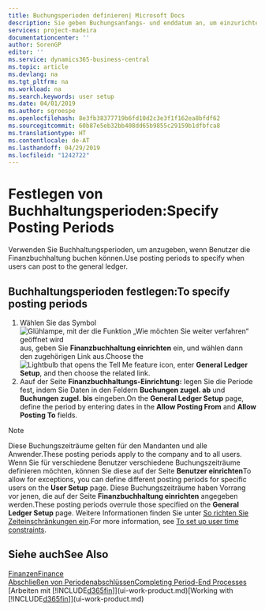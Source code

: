 ```yaml
---
title: Buchungsperioden definieren| Microsoft Docs
description: Sie geben Buchungsanfangs- und enddatum an, um einzurichten, wenn Benutzer die Finanzbuchhaltung buchen können.
services: project-madeira
documentationcenter: ''
author: SorenGP
editor: ''
ms.service: dynamics365-business-central
ms.topic: article
ms.devlang: na
ms.tgt_pltfrm: na
ms.workload: na
ms.search.keywords: user setup
ms.date: 04/01/2019
ms.author: sgroespe
ms.openlocfilehash: 8e3fb38377719b6fd10d2c3e3f1f162ea8bfdf62
ms.sourcegitcommit: 60b87e5eb32bb408dd65b9855c29159b1dfbfca8
ms.translationtype: HT
ms.contentlocale: de-AT
ms.lasthandoff: 04/29/2019
ms.locfileid: "1242722"
---
```

# <a name="specify-posting-periods"></a><span data-ttu-id="1e881-103">Festlegen von Buchhaltungsperioden:</span><span class="sxs-lookup"><span data-stu-id="1e881-103">Specify Posting Periods</span></span>
<span data-ttu-id="1e881-104">Verwenden Sie Buchhaltungsperioden, um anzugeben, wenn Benutzer die Finanzbuchhaltung buchen können.</span><span class="sxs-lookup"><span data-stu-id="1e881-104">Use posting periods to specify when users can post to the general ledger.</span></span>  

## <a name="to-specify-posting-periods"></a><span data-ttu-id="1e881-105">Buchhaltungsperioden festlegen:</span><span class="sxs-lookup"><span data-stu-id="1e881-105">To specify posting periods</span></span>
1. <span data-ttu-id="1e881-106">Wählen Sie das Symbol ![Glühlampe, mit der die Funktion „Wie möchten Sie weiter verfahren“ geöffnet wird](media/ui-search/search_small.png "Wie möchten Sie weiter verfahren?") aus, geben Sie **Finanzbuchhaltung einrichten** ein, und wählen dann den zugehörigen Link aus.</span><span class="sxs-lookup"><span data-stu-id="1e881-106">Choose the ![Lightbulb that opens the Tell Me feature](media/ui-search/search_small.png "Tell me what you want to do") icon, enter **General Ledger Setup**, and then choose the related link.</span></span>  
2. <span data-ttu-id="1e881-107">Aauf der Seite **Finanzbuchhaltungs-Einrichtung:** legen Sie die Periode fest, indem Sie Daten in den Feldern **Buchungen zugel. ab** und **Buchungen zugel. bis** eingeben.</span><span class="sxs-lookup"><span data-stu-id="1e881-107">On the **General Ledger Setup** page, define the period by entering dates in the **Allow Posting From** and **Allow Posting To** fields.</span></span>  

> [!NOTE]  
>   <span data-ttu-id="1e881-108">Diese Buchungszeiträume gelten für den Mandanten und alle Anwender.</span><span class="sxs-lookup"><span data-stu-id="1e881-108">These posting periods apply to the company and to all users.</span></span> <span data-ttu-id="1e881-109">Wenn Sie für verschiedene Benutzer verschiedene Buchungszeiträume definieren möchten, können Sie diese auf der Seite **Benutzer einrichten**</span><span class="sxs-lookup"><span data-stu-id="1e881-109">To allow for exceptions, you can define different posting periods for specific users on the **User Setup** page.</span></span> <span data-ttu-id="1e881-110">Diese Buchungszeiträume haben Vorrang vor jenen, die auf der Seite **Finanzbuchhaltung einrichten** angegeben werden.</span><span class="sxs-lookup"><span data-stu-id="1e881-110">These posting periods overrule those specified on the **General Ledger Setup** page.</span></span> <span data-ttu-id="1e881-111">Weitere Informationen finden Sie unter [So richten Sie Zeiteinschränkungen ein](ui-how-users-permissions.md#to-set-up-user-time-constraints).</span><span class="sxs-lookup"><span data-stu-id="1e881-111">For more information, see [To set up user time constraints](ui-how-users-permissions.md#to-set-up-user-time-constraints).</span></span>

## <a name="see-also"></a><span data-ttu-id="1e881-112">Siehe auch</span><span class="sxs-lookup"><span data-stu-id="1e881-112">See Also</span></span>
[<span data-ttu-id="1e881-113">Finanzen</span><span class="sxs-lookup"><span data-stu-id="1e881-113">Finance</span></span>](finance.md)  
[<span data-ttu-id="1e881-114">Abschließen von Periodenabschlüssen</span><span class="sxs-lookup"><span data-stu-id="1e881-114">Completing Period-End Processes</span></span>](year-how-complete-period-end-processes.md)  
<span data-ttu-id="1e881-115">[Arbeiten mit [!INCLUDE[d365fin](includes/d365fin_md.md)]](ui-work-product.md)</span><span class="sxs-lookup"><span data-stu-id="1e881-115">[Working with [!INCLUDE[d365fin](includes/d365fin_md.md)]](ui-work-product.md)</span></span>
